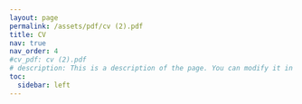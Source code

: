 ```yaml
---
layout: page
permalink: /assets/pdf/cv (2).pdf
title: CV
nav: true
nav_order: 4
#cv_pdf: cv (2).pdf
# description: This is a description of the page. You can modify it in '_pages/cv.md'. You can also change or remove the top pdf download button.
toc:
  sidebar: left
---
```

